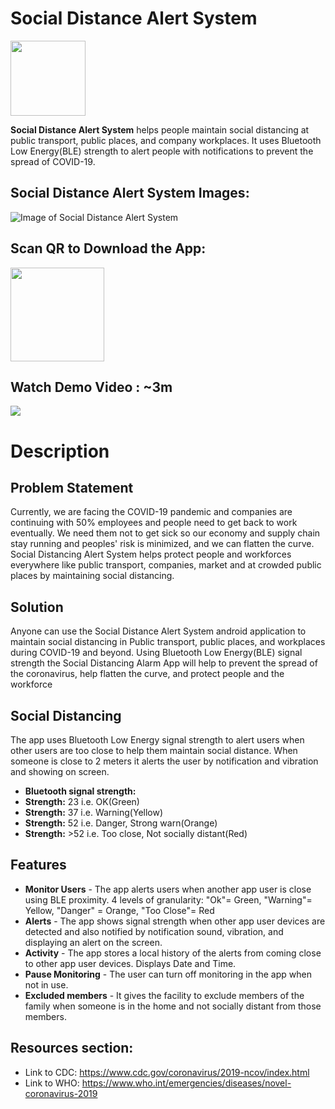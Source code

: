 # Social Distance Alert System
<img src="https://github.com/satyamkr01/Social_Distance_Alert_System/blob/master/logo.png" width="120">

**Social Distance Alert System** helps people maintain social distancing at public transport, public places, and company workplaces. It uses Bluetooth Low Energy(BLE) strength to alert people with notifications to prevent the spread of COVID-19.


## Social Distance Alert System Images:

![Image of Social Distance Alert System](https://github.com/satyamkr01/Social_Distance_Alert_System/blob/master/app_flow.png)

## Scan QR to Download the App:

<img src="https://github.com/SmartPracticeschool/SBSPS-Challenge-1463-Transport-Management-System/blob/master/android_apk_qr.png" width="150">

## Watch Demo Video : ~3m
[![](https://github.com/satyamkr01/Social_Distance_Alert_System/blob/master/video_icon.png)](https://drive.google.com/file/d/1tUvM_r-km7vRkiXL-afNufcdf1vFDbSp/view?usp=sharing)

# Description

## Problem Statement
Currently, we are facing the COVID-19 pandemic and companies are continuing with 50% employees and people need to get back to work eventually. We need them not to get sick so our economy and supply chain stay running and peoples' risk is minimized, and we can flatten the curve. Social Distancing Alert System helps protect people and workforces everywhere like public transport, companies, market and at crowded public places by maintaining social distancing.


## Solution
Anyone can use the Social Distance Alert System android application to maintain social distancing in Public transport, public places, and workplaces during COVID-19 and beyond. Using Bluetooth Low Energy(BLE) signal strength the Social Distancing Alarm App will help to prevent the spread of the coronavirus, help flatten the curve, and protect people and the workforce


## Social Distancing
The app uses Bluetooth Low Energy signal strength to alert users when other users are too close to help them maintain social distance. When someone is close to 2 meters it alerts the user by notification and vibration and showing on screen.

* **Bluetooth signal strength:**
* **Strength:** 23  i.e. OK(Green)
* **Strength:** 37  i.e. Warning(Yellow)
* **Strength:** 52  i.e. Danger, Strong warn(Orange)
* **Strength:** >52 i.e. Too close, Not socially distant(Red)


## Features
* **Monitor Users** - The app alerts users when another app user is close using BLE proximity. 4 levels of granularity: "Ok"= Green, "Warning"= Yellow, "Danger" = Orange, "Too Close"= Red
* **Alerts** - The app shows signal strength when other app user devices are detected and also notified by notification sound, vibration, and displaying an alert on the screen.
* **Activity** - The app stores a local history of the alerts from coming close to other app user devices. Displays Date and Time.
* **Pause Monitoring** - The user can turn off monitoring in the app when not in use.
* **Excluded members** - It gives the facility to exclude members of the family when someone is in the home and not socially distant from those members.


## Resources section:
* Link to CDC: https://www.cdc.gov/coronavirus/2019-ncov/index.html 
* Link to WHO: https://www.who.int/emergencies/diseases/novel-coronavirus-2019 

